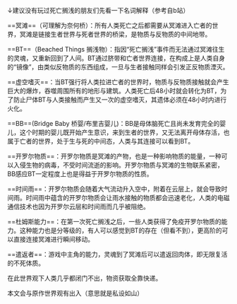 ↓建议没有玩过死亡搁浅的朋友们先看一下名词解释（参考自b站）

==冥滩==（可理解为奈何桥）：所有人类死亡之后都需要从冥滩进入亡者的世界，冥滩是链接生者世界与死者世界的桥梁，是物质与反物质的中间地带。

==BT==（Beached Things 搁浅物）：指因“死亡搁浅”事件而无法通过冥滩往生的灵魂，又重新回到了人间。BT通过脐带和亡者世界连接，在构成上是人类自身的“镜像”，由类似反物质的东西组成，一旦与生者接触同样会引发正反物质湮灭。

==虚空嗜灭==：当BT强行将人类拉进亡者的世界时，物质与反物质接触就会产生巨大的爆炸，吞噬周围所有的地形与建筑。人类死亡后48小时就会转化为BT，为了防止尸体BT与人类接触而产生又一次的虚空嗜灭，其遗体必须在48小时内进行火化。

==BB==(Bridge Baby 桥婴/布里吉婴儿)：BB是母体脑死亡且尚未发育完全的婴儿，这个时期的婴儿既开始产生意识，来到生者的世界，又无法离开母体存活，也属于亡者的世界，处于生与死的中间态，人类与其连接可以看到BT。

==开罗尔物质==：开罗尔物质是冥滩的产物，也是一种影响物质的能量，一种可以入侵生物的病毒，不受时间流逝的影响。开罗尔物质与冥滩的生物联系紧密，BB感应BT一定程度上也是得益于开罗尔物质的性质。

==时间雨==：开罗尔物质会随着大气流动升入空中，附着在云层上，就会导致时间雨。时间雨中蕴含的开罗尔物质会让雨水接触的物质都会迅速老化，人类的电磁通信技术也因为开罗尔云层和时间雨而几乎被阻绝。

==杜姆斯能力==：在第一次死亡搁浅之后，一些人类获得了免疫开罗尔物质的能力。这种能力也是分等级的，有人可以感觉到BT的存在（但看不到），更高阶的可以直接连接冥滩进行瞬间移动。

==遣返者==：游戏中主角的能力，灵魂到了冥滩后可以遣返回肉体，即无限复活的不死体质。

在此世界观下人类几乎都闭门不出，物资获取全靠快递。

本文会与原作世界观有出入（意思就是私设如山）